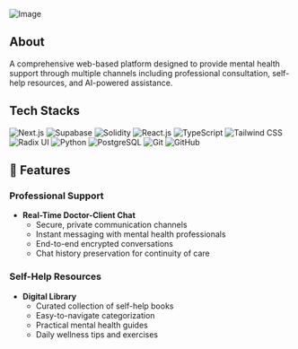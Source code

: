 ![Image](https://github.com/user-attachments/assets/ef1fd885-53ec-4dba-bd76-2b882f32bbb4) 

  ## About

A comprehensive web-based platform designed to provide mental health support through multiple channels including professional consultation, self-help resources, and AI-powered assistance.


## Tech Stacks

![Next.js](https://img.shields.io/badge/Next.js-%23000000.svg?style=for-the-badge&logo=next.js&logoColor=white)
![Supabase](https://img.shields.io/badge/Supabase-%234ea94b.svg?style=for-the-badge&logo=supabase&logoColor=white)
![Solidity](https://img.shields.io/badge/Solidity-%23e2761b.svg?style=for-the-badge&logo=solidity&logoColor=white)
![React.js](https://img.shields.io/badge/React.js-%2320232a.svg?style=for-the-badge&logo=react&logoColor=%2361DAFB)
![TypeScript](https://img.shields.io/badge/TypeScript-%233178c6.svg?style=for-the-badge&logo=typescript&logoColor=white)
![Tailwind CSS](https://img.shields.io/badge/Tailwind%20CSS-%2338B2AC.svg?style=for-the-badge&logo=tailwind-css&logoColor=white)
![Radix UI](https://img.shields.io/badge/Radix%20UI-%233178c6.svg?style=for-the-badge&logo=radix-ui&logoColor=white)
![Python](https://img.shields.io/badge/Python-%233776ab.svg?style=for-the-badge&logo=python&logoColor=white)
![PostgreSQL](https://img.shields.io/badge/PostgreSQL-%23336791.svg?style=for-the-badge&logo=postgresql&logoColor=white)
![Git](https://img.shields.io/badge/Git-%23f05032.svg?style=for-the-badge&logo=git&logoColor=white)
![GitHub](https://img.shields.io/badge/GitHub-%23121011.svg?style=for-the-badge&logo=github&logoColor=white)


## 🌟 Features

### Professional Support
- **Real-Time Doctor-Client Chat**
  - Secure, private communication channels
  - Instant messaging with mental health professionals
  - End-to-end encrypted conversations
  - Chat history preservation for continuity of care

### Self-Help Resources
- **Digital Library**
  - Curated collection of self-help books
  - Easy-to-navigate categorization
  - Practical mental health guides
  - Daily wellness tips and exercises
